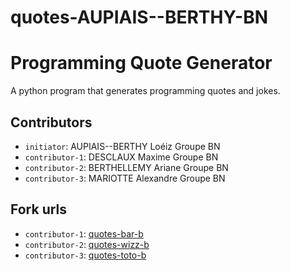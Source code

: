 # quotes-AUPIAIS--BERTHY-BN

# Programming Quote Generator

A python program that generates programming quotes and jokes.

## Contributors
- `initiator`: AUPIAIS--BERTHY Loéiz Groupe BN
- `contributor-1`: DESCLAUX Maxime Groupe BN
- `contributor-2`: BERTHELLEMY Ariane Groupe BN
- `contributor-3`: MARIOTTE Alexandre Groupe BN 

## Fork urls
- `contributor-1`: [quotes-bar-b](url-1)
- `contributor-2`: [quotes-wizz-b](url-2)
- `contributor-3`: [quotes-toto-b](url-3)

